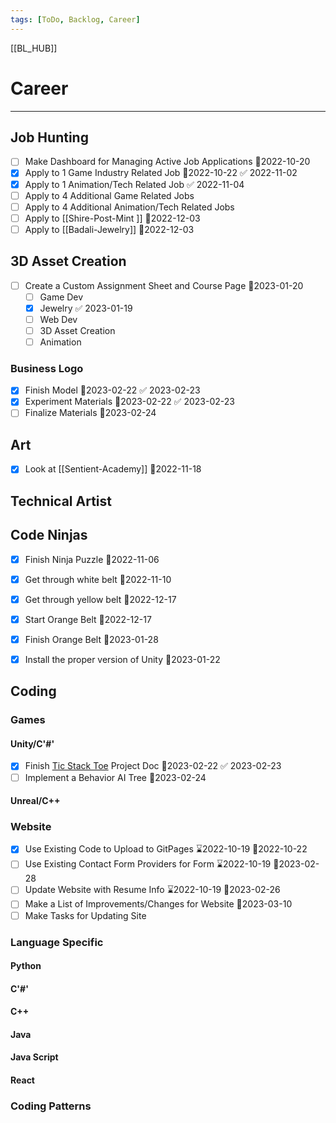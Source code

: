 ```yaml
---
tags: [ToDo, Backlog, Career]
---
```

[[BL_HUB]]
# Career
--- 
## Job Hunting
- [ ] Make Dashboard for Managing Active Job Applications 📆2022-10-20
- [x] Apply to 1 Game Industry Related Job 📆2022-10-22 ✅ 2022-11-02
- [x] Apply to 1 Animation/Tech Related Job ✅ 2022-11-04
- [ ] Apply to 4 Additional Game Related Jobs
- [ ] Apply to 4 Additional Animation/Tech Related Jobs
- [ ] Apply to [[Shire-Post-Mint ]] 📆2022-12-03
- [ ] Apply to [[Badali-Jewelry]] 📆2022-12-03

## 3D Asset Creation
- [ ] Create a Custom Assignment Sheet and Course Page 📆2023-01-20
	- [ ] Game Dev
	- [x] Jewelry ✅ 2023-01-19
	- [ ] Web Dev
	- [ ] 3D Asset Creation
	- [ ] Animation
### Business Logo
- [x] Finish Model 📆2023-02-22 ✅ 2023-02-23
- [x] Experiment Materials 📆2023-02-22 ✅ 2023-02-23
- [ ] Finalize Materials 📆2023-02-24
## Art
- [x] Look at [[Sentient-Academy]] 📆2022-11-18
## Technical Artist

## Code Ninjas
- [x] Finish Ninja Puzzle 📆2022-11-06
- [x] Get through white belt 📆2022-11-10
- [x] Get through yellow belt 📆2022-12-17
- [x] Start Orange Belt 📆2022-12-17
- [x] Finish Orange Belt 📆2023-01-28
- [x] Install the proper version of Unity 📆2023-01-22


## Coding
### Games
#### Unity/C'#'
- [x] Finish [Tic Stack Toe](https://docs.google.com/document/d/1x-CE648kkCMC_0E6yblGk5N41zWmNkgR9W3FkKfyN78/edit?usp=sharing) Project Doc 📆2023-02-22 ✅ 2023-02-23
- [ ] Implement a Behavior AI Tree 📆2023-02-24
#### Unreal/C++
### Website
- [x] Use Existing Code to Upload to GitPages ⌛2022-10-19 📆2022-10-22
- [ ] Use Existing Contact Form Providers for Form ⌛2022-10-19 📆2023-02-28
- [ ] Update Website with Resume Info ⌛2022-10-19 📆2023-02-26
- [ ] Make a List of Improvements/Changes for Website 📆2023-03-10
- [ ] Make Tasks for Updating Site

### Language Specific
#### Python
#### C'#'
#### C++
#### Java
#### Java Script
#### React

### Coding Patterns